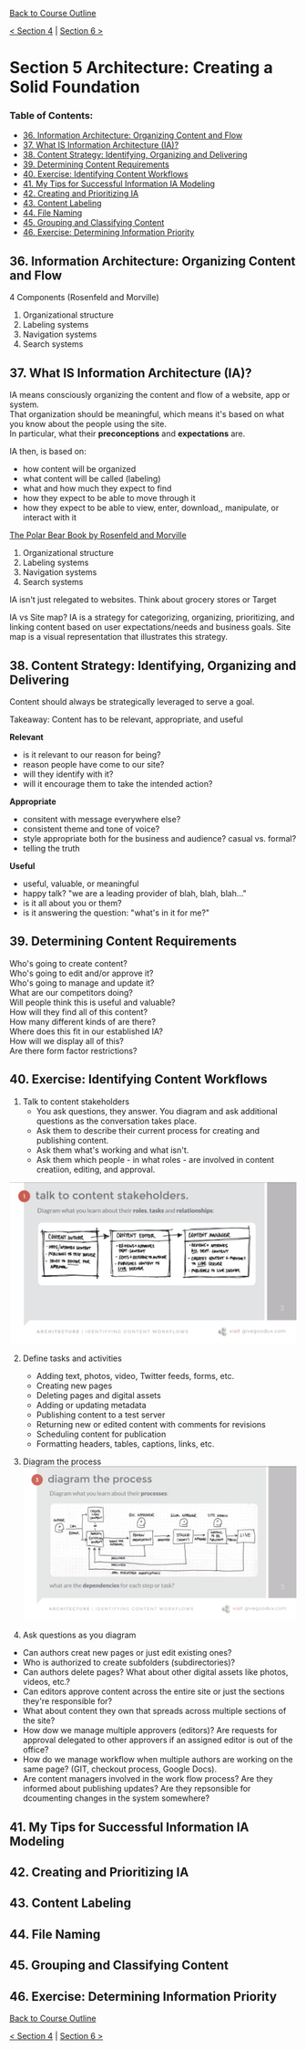 [Back to Course Outline](../README.md)  

[< Section 4](../notes/notes-section-04.md) | [Section 6 >](../notes/notes-section-06.md)  

# Section 5 Architecture: Creating a Solid Foundation <!-- omit in toc -->

### Table of Contents:  

- [36. Information Architecture: Organizing Content and Flow](#36-information-architecture-organizing-content-and-flow)
- [37. What IS Information Architecture (IA)?](#37-what-is-information-architecture-ia)
- [38. Content Strategy: Identifying, Organizing and Delivering](#38-content-strategy-identifying-organizing-and-delivering)
- [39. Determining Content Requirements](#39-determining-content-requirements)
- [40. Exercise: Identifying Content Workflows](#40-exercise-identifying-content-workflows)
- [41. My Tips for Successful Information IA Modeling](#41-my-tips-for-successful-information-ia-modeling)
- [42. Creating and Prioritizing IA](#42-creating-and-prioritizing-ia)
- [43. Content Labeling](#43-content-labeling)
- [44. File Naming](#44-file-naming)
- [45. Grouping and Classifying Content](#45-grouping-and-classifying-content)
- [46. Exercise: Determining Information Priority](#46-exercise-determining-information-priority)

## 36. Information Architecture: Organizing Content and Flow
4 Components (Rosenfeld and Morville)
1) Organizational structure
2) Labeling systems
3) Navigation systems
4) Search systems  

## 37. What IS Information Architecture (IA)?
IA means consciously organizing the content and flow of a website, app or system.  
That organization should be meaningful, which means it's based on what you know about the people using the site.  
In particular, what their **preconceptions** and **expectations** are.  

IA then, is based on: 
- how content will be organized
- what content will be called (labeling)
- what and how much they expect to find
- how they expect to be able to move through it
- how they expect to be able to view, enter, download,, manipulate, or interact with it

[The Polar Bear Book by Rosenfeld and Morville](https://www.amazon.com/dp/1491911689/ref=cm_sw_em_r_mt_dp_U_4VWpCb4R4SJBD)
1) Organizational structure
2) Labeling systems
3) Navigation systems
4) Search systems

IA isn't just relegated to websites. Think about grocery stores or Target

IA vs Site map?
IA is a strategy for categorizing, organizing, prioritizing, and linking content based on user expectations/needs and business goals.
Site map is a visual representation that illustrates this strategy.


## 38. Content Strategy: Identifying, Organizing and Delivering
Content should always be strategically leveraged to serve a goal.

Takeaway:
Content has to be relevant, appropriate, and useful

**Relevant**
- is it relevant to our reason for being?
- reason people have come to our site?
- will they identify with it?
- will it encourage them to take the intended action?

**Appropriate**
- consitent with message everywhere else?
- consistent theme and tone of voice?
- style appropriate both for the business and audience? casual vs. formal?
- telling the truth

**Useful**
- useful, valuable, or meaningful
- happy talk? "we are a leading provider of blah, blah, blah..."
- is it all about you or them?
- is it answering the question: "what's in it for me?"

## 39. Determining Content Requirements
Who's going to create content?  
Who's going to edit and/or approve it?  
Who's going to manage and update it?  
What are our competitors doing?  
Will people think this is useful and valuable?  
How will they find all of this content?  
How many different kinds of are there?  
Where does this fit in our established IA?  
How will we display all of this?  
Are there form factor restrictions?  

## 40. Exercise: Identifying Content Workflows
1) Talk to content stakeholders
   - You ask questions, they answer. You diagram and ask additional questions as the conversation takes place.  
   - Ask them to describe their current process for creating and publishing content.  
   - Ask them what's working and what isn't.  
   - Ask them which people - in what roles - are involved in content creatiion, editing, and approval.  

![](../img/identifying-content-workflows_01.png)  

2) Define tasks and activities
   - Adding text, photos, video, Twitter feeds, forms, etc.
   - Creating new pages
   - Deleting pages and digital assets
   - Adding or updating metadata
   - Publishing content to a test server
   - Returning new or edited content with comments for revisions
   - Scheduling content for publication
   - Formatting headers, tables, captions, links, etc.

3) Diagram the process  
![](../img/identifying-content-workflows_02.png)  

4) Ask questions as you diagram  
  - Can authors creat new pages or just edit existing ones?
  - Who is authorized to create subfolders (subdirectories)?
  - Can authors delete pages? What about other digital assets like photos, videos, etc.?
  - Can editors approve content across the entire site or just the sections they're responsible for?
  - What about content they own that spreads across multiple sections of the site?  
  - How dow we manage multiple approvers (editors)? Are requests for approval delegated to other approvers if an assigned editor is out of the office?
  - How do we manage workflow when multiple authors are working on the same page? (GIT, checkout process, Google Docs).
  - Are content managers involved in the work flow process? Are they informed about publishing updates? Are they repsonsible for dcoumenting changes in the system somewhere?

## 41. My Tips for Successful Information IA Modeling

## 42. Creating and Prioritizing IA

## 43. Content Labeling

## 44. File Naming

## 45. Grouping and Classifying Content

## 46. Exercise: Determining Information Priority

[Back to Course Outline](../README.md)  

[< Section 4](../notes/notes-section-04.md) | [Section 6 >](../notes/notes-section-06.md)  
